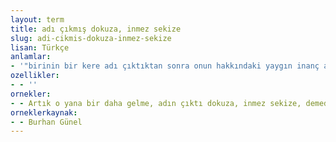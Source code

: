 ```yaml
---
layout: term
title: adı çıkmış dokuza, inmez sekize
slug: adi-cikmis-dokuza-inmez-sekize
lisan: Türkçe
anlamlar:
- '"birinin bir kere adı çıktıktan sonra onun hakkındaki yaygın inanç artık kolay kolay düzelemez" anlamında kullanılan bir söz'
ozellikler:
- - ''
ornekler:
- - Artık o yana bir daha gelme, adın çıktı dokuza, inmez sekize, demedim miydi?
orneklerkaynak:
- - Burhan Günel
---
```

